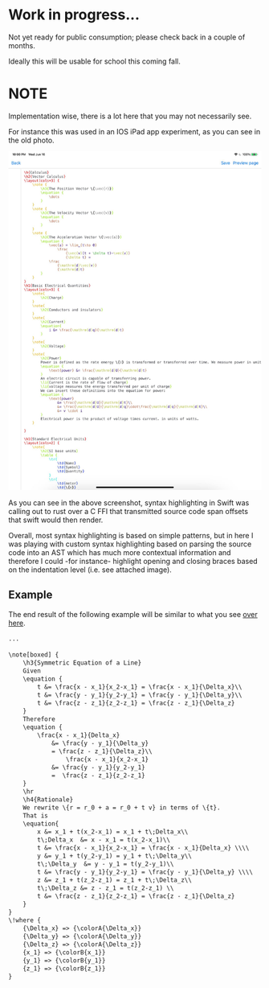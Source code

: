 # Work in progress...

Not yet ready for public consumption; please check back in a couple of months. 

Ideally this will be usable for school this coming fall. 

# NOTE

Implementation wise, there is a lot here that you may not necessarily see.

For instance this was used in an IOS iPad app experiment, as you can see in the old photo.

![Old Screenshot](assets/old-screenshot.jpg)

As you can see in the above screenshot, syntax highlighting in Swift was calling out to rust over a C FFI that
transmitted source code span offsets that swift would then render. 

Overall, most syntax highlighting is based on simple patterns, but in here I was playing with
custom syntax highlighting based on parsing the source code into an AST which has much
more contextual information and therefore I could -for instance- highlight opening and
closing braces based on the indentation level (i.e. see attached image).



## Example

The end result of the following example will be similar to what you see [over here](https://colbyn.github.io/school-notes-spring-2020).

```
...

\note[boxed] {
    \h3{Symmetric Equation of a Line}
    Given
    \equation {
        t &= \frac{x - x_1}{x_2-x_1} = \frac{x - x_1}{\Delta_x}\\
        t &= \frac{y - y_1}{y_2-y_1} = \frac{y - y_1}{\Delta_y}\\
        t &= \frac{z - z_1}{z_2-z_1} = \frac{z - z_1}{\Delta_z}
    }
    Therefore
    \equation {
        \frac{x - x_1}{Delta_x}
            &= \frac{y - y_1}{\Delta_y}
            = \frac{z - z_1}{\Delta_z}\\
                \frac{x - x_1}{x_2-x_1}
            &= \frac{y - y_1}{y_2-y_1}
            =  \frac{z - z_1}{z_2-z_1}
    }
    \hr
    \h4{Rationale}
    We rewrite \{r = r_0 + a = r_0 + t v} in terms of \{t}.
    That is
    \equation{
        x &= x_1 + t(x_2-x_1) = x_1 + t\;Delta_x\\
        t\;Delta_x  &= x - x_1 = t(x_2-x_1)\\
        t &= \frac{x - x_1}{x_2-x_1} = \frac{x - x_1}{Delta_x} \\\\
        y &= y_1 + t(y_2-y_1) = y_1 + t\;\Delta_y\\
        t\;\Delta_y  &= y - y_1 = t(y_2-y_1)\\
        t &= \frac{y - y_1}{y_2-y_1} = \frac{y - y_1}{\Delta_y} \\\\
        z &= z_1 + t(z_2-z_1) = z_1 + t\;\Delta_z\\
        t\;\Delta_z &= z - z_1 = t(z_2-z_1) \\
        t &= \frac{z - z_1}{z_2-z_1} = \frac{z - z_1}{\Delta_z}
    }
}
\!where {
    {\Delta_x} => {\colorA{\Delta_x}}
    {\Delta_y} => {\colorA{\Delta_y}}
    {\Delta_z} => {\colorA{\Delta_z}}
    {x_1} => {\colorB{x_1}}
    {y_1} => {\colorB{y_1}}
    {z_1} => {\colorB{z_1}}
}
```

